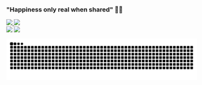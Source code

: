 ### "Happiness only real when shared" 👋🍀
<div>
  <a href="https://github.com/MarquesRick">
  <img height="180em" src="https://github-readme-stats.vercel.app/api?username=MarquesRick&show_icons=true&theme=onedark&include_all_commits=true&count_private=true"/>
  <img height="180em" src="https://github-readme-stats.vercel.app/api/top-langs/?username=MarquesRick&layout=compact&langs_count=8&theme=onedark"/>
</div>
<div> 
  <a href = "mailto:hmservicostech@outlook.com.br"><img src="https://img.shields.io/badge/Microsoft_Outlook-0078D4?style=for-the-badge&logo=microsoft-outlook&logoColor=white" target="_blank"></a>
  <a href="https://www.linkedin.com/in/henri-marques" target="_blank"><img src="https://img.shields.io/badge/-LinkedIn-%230077B5?style=for-the-badge&logo=linkedin&logoColor=white" target="_blank"></a> 
   
<!--****[![Top Langs](https://github-readme-stats.vercel.app/api/top-langs/?username=MarquesRick&layout=compact)](https://github.com/MarquesRick/github-readme-stats) -->
![Snake animation](https://github.com/MarquesRick/MarquesRick/blob/output/github-contribution-grid-snake.svg)

</div>
